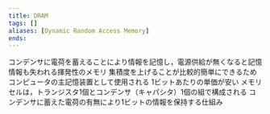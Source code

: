 ```yaml
---
title: DRAM
tags: []
aliases: [Dynamic Random Access Memory]
ends: 
---
```

コンデンサに電荷を蓄えることにより情報を記憶し，電源供給が無くなると記憶情報も失われる揮発性のメモリ
集積度を上げることが比較的簡単にできるためコンピュータの主記憶装置として使用される
1ビットあたりの単価が安い
メモリセルは，トランジスタ1個とコンデンサ（キャパシタ）1個の組で構成される
コンデンサに蓄えた電荷の有無により1ビットの情報を保持する仕組み